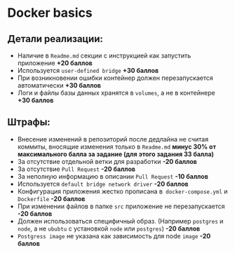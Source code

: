 # Docker basics

## Детали реализации:
* Наличие в `Readme.md` секции с инструкцией как запустить приложение **+20 баллов**
* Используется `user-defined bridge` **+30 баллов**
* При возникновении ошибки контейнер должен перезапускается автоматически **+30 баллов**
* Логи и файлы базы данных хранятся в `volumes`, а не в контейнере **+30 баллов**

## Штрафы:
* Внесение изменений в репозиторий после дедлайна не считая коммиты, вносящие изменения только в `Readme.md` **минус 30% от максимального балла за задание (для этого задания 33 балла)**
* За отсутствие отдельной ветки для разработки **-20 баллов**
* За отсутствие `Pull Request` **-20 баллов**
* За неполную информацию в описании `Pull Request` **-10 баллов**
* Используется `default bridge network driver` **-20 баллов**
* Конфигурация приложения жестко прописана в` docker-compose.yml` и `Dockerfile` **-20 баллов**
* При изменении файлов в папке `src` приложение не перезапускается **-20 баллов**
* Должен использоваться специфичный образ. (Например `postgres` и `node`, а не `ububtu` с установкой `node` или `postgres`) **-20 баллов**
* `Postgress image` не указана как зависимость для node `image` **-20 баллов**